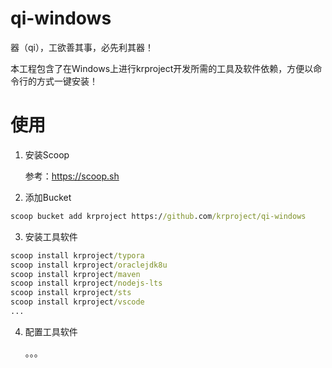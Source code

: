 # qi-windows

器（qi），工欲善其事，必先利其器！  

本工程包含了在Windows上进行krproject开发所需的工具及软件依赖，方便以命令行的方式一键安装！

# 使用

1. 安装Scoop  

	参考：https://scoop.sh

2. 添加Bucket

```cmd
scoop bucket add krproject https://github.com/krproject/qi-windows
```

3. 安装工具软件

```cmd
scoop install krproject/typora
scoop install krproject/oraclejdk8u
scoop install krproject/maven
scoop install krproject/nodejs-lts
scoop install krproject/sts
scoop install krproject/vscode
...

```

4. 配置工具软件

   。。。


